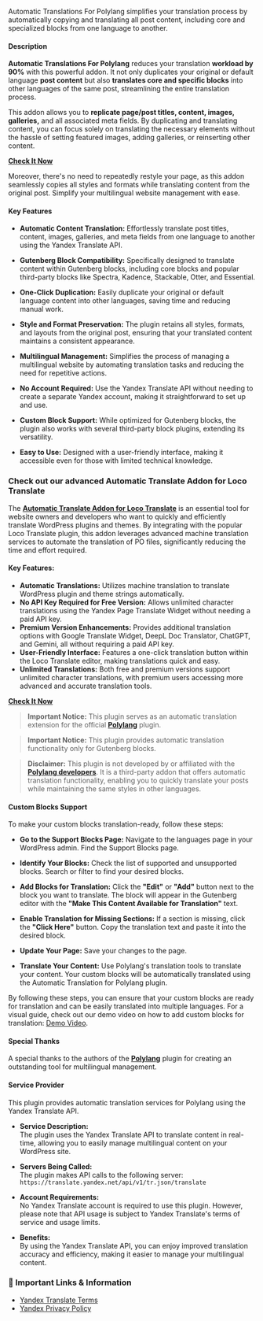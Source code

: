 Automatic Translations For Polylang simplifies your translation process by automatically copying and translating all post content, including core and specialized blocks from one language to another.

#### Description

**Automatic Translations For Polylang** reduces your translation **workload by 90%** with this powerful addon. It not only duplicates your original or default language **post content** but also **translates core and specific blocks** into other languages of the same post, streamlining the entire translation process.

This addon allows you to **replicate page/post titles, content, images, galleries,** and all associated meta fields. By duplicating and translating content, you can focus solely on translating the necessary elements without the hassle of setting featured images, adding galleries, or reinserting other content.

**[Check It Now ](https://coolplugins.net/product/automatic-translations-for-polylang/?utm_source=atfp_plugin&utm_medium=readme&utm_campaign=get_pro&utm_content=buy_pro)**

Moreover, there's no need to repeatedly restyle your page, as this addon seamlessly copies all styles and formats while translating content from the original post. Simplify your multilingual website management with ease.

#### Key Features

- **Automatic Content Translation:** Effortlessly translate post titles, content, images, galleries, and meta fields from one language to another using the Yandex Translate API.
  
- **Gutenberg Block Compatibility:** Specifically designed to translate content within Gutenberg blocks, including core blocks and popular third-party blocks like Spectra, Kadence, Stackable, Otter, and Essential.

- **One-Click Duplication:** Easily duplicate your original or default language content into other languages, saving time and reducing manual work.

- **Style and Format Preservation:** The plugin retains all styles, formats, and layouts from the original post, ensuring that your translated content maintains a consistent appearance.

- **Multilingual Management:** Simplifies the process of managing a multilingual website by automating translation tasks and reducing the need for repetitive actions.

- **No Account Required:** Use the Yandex Translate API without needing to create a separate Yandex account, making it straightforward to set up and use.

- **Custom Block Support:** While optimized for Gutenberg blocks, the plugin also works with several third-party block plugins, extending its versatility.

- **Easy to Use:** Designed with a user-friendly interface, making it accessible even for those with limited technical knowledge.

### Check out our advanced Automatic Translate Addon for Loco Translate

The  **[Automatic Translate Addon for Loco Translate](https://locoaddon.com/plugin/automatic-translate-addon-for-loco-translate-pro/?utm_source=atfp_plugin&utm_medium=readme&utm_campaign=get_pro&utm_content=buy_pro)** is an essential tool for website owners and developers who want to quickly and efficiently translate WordPress plugins and themes. By integrating with the popular Loco Translate plugin, this addon leverages advanced machine translation services to automate the translation of PO files, significantly reducing the time and effort required.

#### Key Features:
- **Automatic Translations:** Utilizes machine translation to translate WordPress plugin and theme strings automatically.
- **No API Key Required for Free Version:** Allows unlimited character translations using the Yandex Page Translate Widget without needing a paid API key.
- **Premium Version Enhancements:** Provides additional translation options with Google Translate Widget, DeepL Doc Translator, ChatGPT, and Gemini, all without requiring a paid API key.
- **User-Friendly Interface:** Features a one-click translation button within the Loco Translate editor, making translations quick and easy.
- **Unlimited Translations:** Both free and premium versions support unlimited character translations, with premium users accessing more advanced and accurate translation tools.

**[Check It Now ](https://locoaddon.com/plugin/automatic-translate-addon-for-loco-translate-pro/?utm_source=atfp_plugin&utm_medium=readme&utm_campaign=get_pro&utm_content=buy_pro)**


> **Important Notice:** This plugin serves as an automatic translation extension for the official **[Polylang](https://wordpress.org/plugins/polylang/)** plugin.

> **Important Notice:** This plugin provides automatic translation functionality only for Gutenberg blocks.

> **Disclaimer:** This plugin is not developed by or affiliated with the **[Polylang developers](https://wordpress.org/plugins/polylang/)**. It is a third-party addon that offers automatic translation functionality, enabling you to quickly translate your posts while maintaining the same styles in other languages.

#### Custom Blocks Support

To make your custom blocks translation-ready, follow these steps:

- **Go to the Support Blocks Page:**
  Navigate to the languages page in your WordPress admin.
  Find the Support Blocks page.

- **Identify Your Blocks:**
  Check the list of supported and unsupported blocks.
  Search or filter to find your desired blocks.

- **Add Blocks for Translation:**
  Click the **"Edit"** or **"Add"** button next to the block you want to translate.
  The block will appear in the Gutenberg editor with the **"Make This Content Available for Translation"** text.

- **Enable Translation for Missing Sections:**
  If a section is missing, click the **"Click Here"** button.
  Copy the translation text and paste it into the desired block.

- **Update Your Page:**
  Save your changes to the page.

- **Translate Your Content:**
  Use Polylang's translation tools to translate your content.
  Your custom blocks will be automatically translated using the Automatic Translation for Polylang plugin.

By following these steps, you can ensure that your custom blocks are ready for translation and can be easily translated into multiple languages. For a visual guide, check out our demo video on how to add custom blocks for translation: [Demo Video](https://coolplugins.net/product/automatic-translations-for-polylang/#custom-block-translate).


#### Special Thanks

A special thanks to the authors of the **[Polylang](https://wordpress.org/plugins/polylang/)** plugin for creating an outstanding tool for multilingual management.

#### Service Provider

This plugin provides automatic translation services for Polylang using the Yandex Translate API.

* **Service Description:**  
  The plugin uses the Yandex Translate API to translate content in real-time, allowing you to easily manage multilingual content on your WordPress site.

* **Servers Being Called:**  
  The plugin makes API calls to the following server:  
  `https://translate.yandex.net/api/v1/tr.json/translate`

* **Account Requirements:**  
  No Yandex Translate account is required to use this plugin. However, please note that API usage is subject to Yandex Translate's terms of service and usage limits.

* **Benefits:**  
  By using the Yandex Translate API, you can enjoy improved translation accuracy and efficiency, making it easier to manage your multilingual content.

### 🌴 Important Links & Information

* [Yandex Translate Terms](https://yandex.com/legal/translate_termsofuse/)
* [Yandex Privacy Policy](https://yandex.com/legal/confidential/)